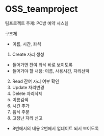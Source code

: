 # OSS_teamproject

팀프로젝트 주제: PC방 예약 시스템
 
구조체 
- 이름, 시간, 좌석 

1. Create 자리 생성
- 들어가면 잔여 좌석 바로 보이도록
- 들어가야 할 내용: 이름, 사용시간, 자리선택

2. Read 잔여 자리 여부 확인
3. Update 자리변경
4. Delete 자리삭제
5. 이름검색
6. 시간 추가
7. 음식 주문
8. 고장난 자리 신고
- 8번에서의 내용 2번에서 업데이트 되서 보이도록

